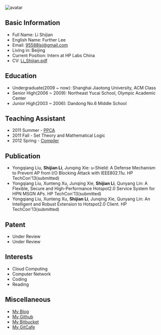 ![avatar](http://en.gravatar.com/avatar/a9a1acd402ef13a85a72ee2912848807?s=256)  

Basic Information
-----------------
* Full Name: Li Shijian  
* English Name:  Further Lee  
* Email: 95588lsj@gmail.com  
* Living in: Beijing  
* Current Position: Intern at HP Labs China  
* CV: [Li_Shijian.pdf](assets/file/Li_Shijian.pdf)

Education
----------
* Undergraduate(2009 ~ now): Shanghai Jiaotong University, ACM Class    
* Senior High(2006 ~ 2009): Northeast Yucai School, Olympic Academic Center  
* Junior High(2003 ~ 2006): Dandong No.6 Middle School  

Teaching Assistant
-------------------
* 2011 Summer - [PPCA](http://202.120.61.3:8103/wiki/PPCA_2011)  
* 2011 Fall - Set Theory and Mathematical Logic  
* 2012 Spring - [Compiler](http://acm.sjtu.edu.cn/compiler/)

Publication
------------
* Yongqiang Liu, **Shijian Li**, Junqing Xie: u-Shield: A Defense Mechanism to Prevent AP from I/O Blocking Attack with IEEE802.11u. HP TechCon'13(submitted)  
* Yongqiang Liu, Xunteng Xu, Junqing Xie, **Shijian Li**, Qunyang Lin: A Flexible, Secure and High-Performance Hotspot2.0 Service System for HPN MSGN APs. HP TechCon'13(submitted) 
* Yongqiang Liu, Xunteng Xu, **Shijian Li**, Junqing Xie, Qunyang Lin: An Intelligent and Robust Extension to Hotspot2.0 Client. HP TechCon'13(submitted)

Patent
------
* Under Review  
* Under Review

Interests
----------
* Cloud Computing  
* Computer Network  
* Coding  
* Reading  

Miscellaneous
--------------
* [My Blog](http://blog.lishijian.com)
* [My Github](http://github.com/furtherLee)  
* [My Bitbucket](https://bitbucket.org/furtherLee)  
* [My GitCafe](https://gitcafe.com/furtherLee)  
